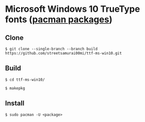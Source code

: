# Microsoft Windows 10 TrueType fonts ([pacman packages](https://aur.archlinux.org/ttf-ms-win10.git))
## Clone
```
$ git clone --single-branch --branch build https://github.com/streetsamurai00mi/ttf-ms-win10.git
```
## Build
```
$ cd ttf-ms-win10/
```
```
$ makepkg
```
## Install
```
$ sudo pacman -U <package>
```
